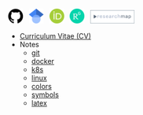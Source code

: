 [<img src="/images/github.png" width="30">](https://github.com/ryoma-otsuka)&nbsp;&nbsp;
[<img src="/images/google_scholar.png" width="30">](https://scholar.google.co.jp/citations?user=TzrgGqEAAAAJ&hl=ja)&nbsp;&nbsp;
[<img src="/images/orcid.png" width="30">](https://orcid.org/0000-0002-5147-1916)&nbsp;&nbsp;
[<img src="/images/researchgate.png" width="30">](https://www.researchgate.net/profile/Ryoma-Otsuka-2)&nbsp;&nbsp;
[<img src="/images/research_map.png" width="90">](https://researchmap.jp/ryoma_otsuka)&nbsp;&nbsp;

- [Curriculum Vitae (CV)](docs/cv_en_jp.pdf)  
- Notes
  - [git](pages/notes/git.md)
  - [docker](pages/notes/docker.md)
  - [k8s](pages/notes/k8s.md)
  - [linux](pages/notes/linux.md)
  - [colors](pages/notes/colors.md) 
  - [symbols](pages/notes/symbols.md)
  - [latex](pages/notes/latex.md) 
